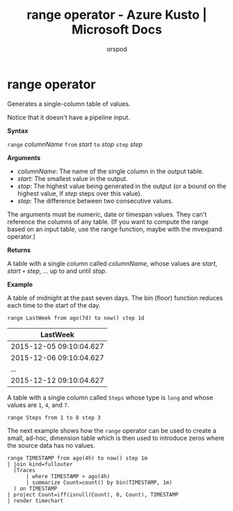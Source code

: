 ﻿---
title: range operator - Azure Kusto | Microsoft Docs
description: This article describes range operator in Azure Kusto.
author: orspod
ms.author: v-orspod
ms.reviewer: mblythe
ms.service: kusto
ms.topic: reference
ms.date: 09/24/2018
---
# range operator


Generates a single-column table of values.

Notice that it doesn't have a pipeline input. 

**Syntax**

`range` *columnName* `from` *start* `to` *stop* `step` *step*

**Arguments**

* *columnName*: The name of the single column in the output table.
* *start*: The smallest value in the output.
* *stop*: The highest value being generated in the output (or a bound
on the highest value, if *step* steps over this value).
* *step*: The difference between two consecutive values. 

The arguments must be numeric, date or timespan values. They can't reference the columns of any table. (If you want to compute the range based on an input table, use the range function, maybe with the mvexpand operator.) 

**Returns**

A table with a single column called *columnName*,
whose values are *start*, *start* `+` *step*, ... up to and until *stop*.

**Example**  

A table of midnight at the past seven days. The bin (floor) function reduces each time to the start of the day.

```kusto
range LastWeek from ago(7d) to now() step 1d
```

|LastWeek|
|---|
|2015-12-05 09:10:04.627|
|2015-12-06 09:10:04.627|
|...|
|2015-12-12 09:10:04.627|


A table with a single column called `Steps`
whose type is `long` and whose values are `1`, `4`, and `7`.

```kusto
range Steps from 1 to 8 step 3
```

The next example shows how the `range` operator can be used to create
a small, ad-hoc, dimension table which is then used to introduce zeros where the source data has no values.

```kusto
range TIMESTAMP from ago(4h) to now() step 1m
| join kind=fullouter
  (Traces
      | where TIMESTAMP > ago(4h)
      | summarize Count=count() by bin(TIMESTAMP, 1m)
  ) on TIMESTAMP
| project Count=iff(isnull(Count), 0, Count), TIMESTAMP
| render timechart  
```